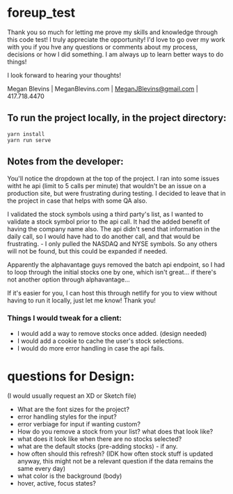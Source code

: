 # foreup_test
  Thank you so much for letting me prove my skills and knowledge through this code test! I truly appreciate the opportunity!
  I'd love to go over my work with you if you hve any questions or comments about my process, decisions or how I did something. I am always up to learn better ways to do things!

  I look forward to hearing your thoughts!

  Megan Blevins |
  MeganBlevins.com |
  MeganJBlevins@gmail.com |
  417.718.4470

## To run the project locally, in the project directory: 
```
yarn install
yarn run serve
```

## Notes from the developer:
  You'll notice the dropdown at the top of the project. I ran into some issues witht he api (limit to 5 calls per minute) that wouldn't be an issue on a production site, but were frustrating during testing. I decided to leave that in the project in case that helps with some QA also. 

  I validated the stock symbols using a third party's list, as I wanted to validate a stock symbol prior to the api call. It had the added benefit of having the company name also. The api didn't send that information in the daily call, so I would have had to do another call, and that would be frustrating. 
    - I only pulled the NASDAQ and NYSE symbols. So any others will not be found, but this could be expanded if needed.

  Apparently the alphavantage guys removed the batch api endpoint, so I had to loop through the initial stocks one by one, which isn't great... if there's not another option through alphavantage...

  If it's easier for you, I can host this through netlify for you to view without having to run it locally, just let me know! Thank you!

### Things I would tweak for a client:
  - I would add a way to remove stocks once added. (design needed)
  - I would add a cookie to cache the user's stock selections.
  - I would do more error handling in case the api fails. 
    
# questions for Design: 
  (I would usually request an XD or Sketch file)
  - What are the font sizes for the project? 
  - error handling styles for the input?
  - error verbiage for input if wanting custom?
  - How do you remove a stock from your list? what does that look like?
  - what does it look like when there are no stocks selected? 
  - what are the default stocks (pre-adding stocks) - if any.
  - how often should this refresh? (IDK how often stock stuff is updated anyway, this might not be a relevant question if the data remains the same every day)
  - what color is the background (body)
  - hover, active, focus states? 

